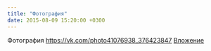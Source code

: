 ```yaml
---
title: "Фотография"
date: 2015-08-09 15:20:00 +0300
---
```


Фотография
<a class="vk-attach" href="https://vk.com/photo41076938_376423847">https://vk.com/photo41076938_376423847</a>
<a class="vk-attach" href="https://vk.com/photo41076938_376423847">Вложение</a>
